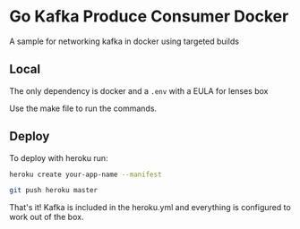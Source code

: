 # Go Kafka Produce Consumer Docker

A sample for networking kafka in docker using targeted builds

## Local

The only dependency is docker and a `.env` with a EULA for lenses box

Use the make file to run the commands.

## Deploy

To deploy with heroku run:

```bash
heroku create your-app-name --manifest

git push heroku master
```

That's it! Kafka is included in the heroku.yml and everything is configured to work out of the box.
